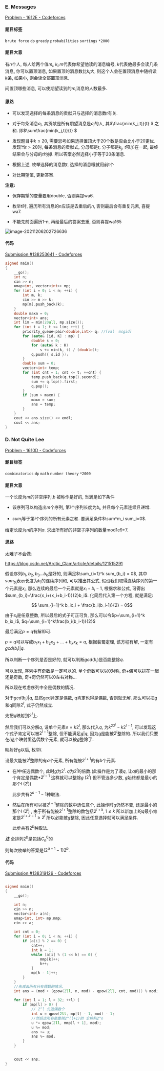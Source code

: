 ### E. Messages

[Problem - 1612E - Codeforces](https://codeforces.com/problemset/problem/1612/E)

#### 题目标签

`brute force` `dp` `greedy` `probabilities` `sortings` `*2000` 

#### 题目大意

有$n$个人, 每人给两个值$m_i, k_i$,$m$代表你希望他读的消息编号, $k$代表他最多会读几条消息, 你可以置顶消息, 如果置顶的消息数比$k_i$大, 则这个人会在置顶消息中随机读$k$条, 如果小, 则会读全部置顶消息.

问置顶哪些消息, 可以使期望读到的$m_i$消息的人数最多.

#### 思路

- 可以发现选择的每条消息的贡献只与选择的消息数$t$有关. 
- 对于每条消息$a_i$, 其贡献是所有期望消息是$a_i$的人, 其$\frac{min(k_j,t)}{t} $ 之和.  即$\sum\frac{min(k_j,t)}{t} $

- 发现题目中$k\leq20$, 需要思考如果选择置顶大于20个数是否会比小于20更优. 发现当$t> 20$时, 每条消息的贡献式, 分母都是$t$, 分子都是$k_j$, $t$项加在一起, 最终结果会与分母的$t$约掉. 所以答案必然选择小于等于20条消息.
- 根据上述, 枚举选择的消息数$t$, 选择的消息哦就用前t个 
- 对比期望值, 更新答案.

**注意:**

- 保存期望的变量要用double, 否则喜提wa6.

- 枚举t时, 遍历所有消息的$n$应该是去重后的$n$, 否则最后会有重复元素, 喜提wa7.
- 不能先前面遍历1-n, 再给最后的答案去重, 否则喜提wa165

![image-20211206202726636](C:\Users\Ruoom\AppData\Roaming\Typora\typora-user-images\image-20211206202726636.png)

#### 代码

[Submission #138253641 - Codeforces](https://codeforces.com/contest/1612/submission/138253641)

```c++
signed main()
{
    __go();
    int n;
    cin >> n;
    umap<int, vector<int>> mp;
    for (int i = 0; i < n; ++i) {
        int m, k;
        cin >> m >> k;
        mp[m].push_back(k);
    }
    double maxn = 0;
    vector<int> ans;
    int lim = min(20ull, mp.size());
    for (int t = 1; t <= lim; ++t) {
        priority_queue<pair<double,int>> q; //[val  msgid]
        for (auto& [id, K] : mp) {
            double s = 0;
            for (auto& k : K)
                s += min(k, t) / (double)t;
            q.push({ s,id });
        }
        double sum = 0;
        vector<int> temp;
        for (int cnt = 1; cnt <= t; ++cnt) {
            temp.push_back(q.top().second);
            sum += q.top().first;
            q.pop();
        }
        if (sum > maxn) {
            maxn = sum;
            ans = temp;
        }
    }
    cout << ans.size() << endl;
    cout << ans;
}
```



### D. Not Quite Lee

[Problem - 1610D - Codeforces](https://codeforces.com/problemset/problem/1610/D)

#### 题目标签

`combinatorics` `dp` `math` `number theory` `*2000` 

#### 题目大意

一个长度为$m$的非空序列,$b$ 被称作是好的, 当满足如下条件

- 该序列可以构造出$m$个序列, 第$i$个序列长度为$b_i$, 并且每个元素连续且递增.

- $sum_i$等于第$i$个序列的所有元素之和. 要满足条件$\sum^m_i sum_i=0$.  

给定长度为$n$的序列$a$. 求出所有好的非空子序列的数量mod1e9+7.

#### 思路

~~太难了不会做.~~

https://blog.csdn.net/Arctic_Clam/article/details/121515291

假设序列$b_1,b_2,b_3...b_k$是好的, 则满足$\sum_{i=1}^k sum_{b_i} = 0$, 其中 $sum_{b_i}$表示长度为$b_i$的连续序列和, 可以推出其公式, 假设我们取得连续序列的第一个元素是$x_i$, 那么连续的最后一个元素就是$x_i+b_i-1$, 根据求和公式, 可得出$sum_{b_i}=\frac{x_i+(x_i+b_i-1)}{2}b_i$. 化简后代入第一个方程, 就是满足:

$$ \sum_{i=1}^k b_ix_i + \frac{b_i(b_i-1)}{2} = 0$$

由于$x_i$是任意整数, 所以最后的式子可正可负, 那么可以令$p=\sum_{i=1}^k b_ix_i$, $q=\sum_{i=1}^k\frac{b_i(b_i-1)}{2}$

最后满足$p=q$有解即可.

$p=q$可以写成$b_1x_1+b_2x_2+...+b_kx_k=q$, 根据裴蜀定理, 该方程有解, 一定有$gcd(b_i)|q$.

所以判断一个序列是否是好的, 就可以判断$gcd(b_i)$是否能整除$q$.

可以发现, 序列中有奇数是一定可以的. 单个奇数可以以0对称, 奇+偶可以拼在一起还是奇数, 奇+奇仍然可以0左右对称...

所以现在考虑序列中全是偶数的情况.

对于$gcd(b_i)|q$, 显然gcd肯定是偶数, q肯定也得是偶数, 否则就无解. 那么可以把g和q同除$2^l$, 式子仍然成立. 

先把g映射到$2^l$上.

然后我们可以分解$q$, 设单个元素$e=k2^l$, 那么代入$q$, 为$k^22^l - k2^{l-1}$, 可以发现这个式子肯定可以被$2^{l-1}$整除, 但不能满足$g|q$, 因为g是能被$2^l$整除的. 所以我们只要在$l$这个映射里选偶数个元素, 就可以被$g$整除了.

映射好g以后, 枚举$l$.

设最大能被$2^l$整除的有$a$个元素, 所有能被$2^{l+1}$的有$b$个元素.

-  在$l$中任选偶数个, 此时$g$为$2^l$. $q$为$2^{l}$的倍数.(此操作是为了凑$q$, 让$q$的最小的那个肯定是偶数*$2^{l-1}$ 这样就可以整除$g$   ($2^l$)  但不管选多少数, $g$始终都是最小的那个$l$      ($2^l$))

	此步共有$2^{a-1}-1$种取法.

- 然后在所有可以被$2^{l+1}$整除的数中选任意个, 此操作时$g$仍然不变, 还是最小的那个$l$  ($2^l$)  , 由于所有能被$2^{l+1}$整除的数包括$2^{l+k}, 1 \leq k$  所以新加上的$q$最小肯定是$2^{l+k-1} \ge 2^{l}$ 所以必能被$g$整除, 因此任意选择就可以满足条件. 

	此步共有$2^b$种取法.

***注***  全排列$2^b$是包括$C_n^0$的

则每次枚举的答案是$(2^{a-1}-1)2^b$.

#### 代码

[Submission #138319129 - Codeforces](https://codeforces.com/contest/1610/submission/138319129)

```c++

signed main()
{
    __go();

    int n;
    cin >> n;
    vector<int> a(n);
    umap<int, int> mp,mmp;
    cin >> a;
    
    int cnt = 0;
    for (int i = 0; i < n; ++i) {
        if (a[i] % 2 == 0) {
            cnt++;
            int k = 1;
            while (a[i] % (1 << k) == 0) {
                mmp[k]++;
                k++;
            }
            mp[k - 1]++;
        }
    }
    //先减去所有只有偶数的情况.
    int ans = (mod + (qpow(2ll, n, mod) - qpow(2ll, cnt, mod))) % mod;
    
    for (int l = 1; l < 32; ++l) {
        if (mp[l] > 0) {
            // 2^l 先选偶数个
            int u = qpow(2ll, mp[l] - 1, mod) - 1;
            //然后选所有能整除2^(l+1)的 全排列2^n
            u *= qpow(2ll, mmp[l + 1], mod);
            u %= mod;
            ans += u;
            ans %= mod;
        }
    }
    
    
    cout << ans;
}

```

